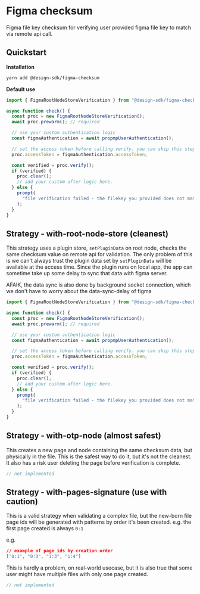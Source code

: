 # Figma checksum

Figma file key checksum for verifying user provided figma file key to match via remote api call.

## Quickstart

**Installation**

```sh
yarn add @design-sdk/figma-checksum
```

**Default use**

```ts
import { FigmaRootNodeStoreVerification } from "@design-sdk/figma-checksum";

async function check() {
  const proc = new FigmaRootNodeStoreVerification();
  await proc.prewarm(); // required

  // use your custom authentication logic
  const figmaAuthentication = await propmpUserAuthentication();

  // set the access token before calling verify. you can skip this step if you are using `@design-sdk/figma-auth-store`
  proc.accessToken = figmaAuthentication.accessToken;

  const verified = proc.verify();
  if (verified) {
    proc.clear();
    // add your custom after logic here.
  } else {
    prompt(
      "file verification failed - the filekey you provided does not match signature."
    );
  }
}
```

## Strategy - with-root-node-store (cleanest)

This strategy uses a plugin store, `setPluginData` on root node, checks the same checksum value on remote api for validation. The only problem of this is we can't always trust the plugin data set by `setPluginData` will be available at the access time. Since the plugin runs on local app, the app can sometime take up some delay to sync that data with figma server.

AFAIK, the data sync is also done by background socket connection, which we don't have to worry about the data-sync-delay of figma

```ts
import { FigmaRootNodeStoreVerification } from "@design-sdk/figma-checksum";

async function check() {
  const proc = new FigmaRootNodeStoreVerification();
  await proc.prewarm(); // required

  // use your custom authentication logic
  const figmaAuthentication = await propmpUserAuthentication();

  // set the access token before calling verify. you can skip this step if you are using `@design-sdk/figma-auth-store`
  proc.accessToken = figmaAuthentication.accessToken;

  const verified = proc.verify();
  if (verified) {
    proc.clear();
    // add your custom after logic here.
  } else {
    prompt(
      "file verification failed - the filekey you provided does not match signature."
    );
  }
}
```

## Strategy - with-otp-node (almost safest)

This creates a new page and node containing the same checksum data, but physically in the file. This is the safest way to do it, but it's not the cleanest. It also has a risk user deleting the page before verification is complete.

```ts
// not implemented
```

## Strategy - with-pages-signature (use with caution)

This is a valid strategy when validating a complex file, but the new-born file page ids will be generated with patterns by order it's been created. e.g. the first page created is always `0:1`

e.g.

```json
// example of page ids by creation order
["0:1", "0:3", "1:3", "1:4"]
```

This is hardly a problem, on real-world usecase, but it is also true that some user might have multiple files with only one page created.

```ts
// not implemented
```
